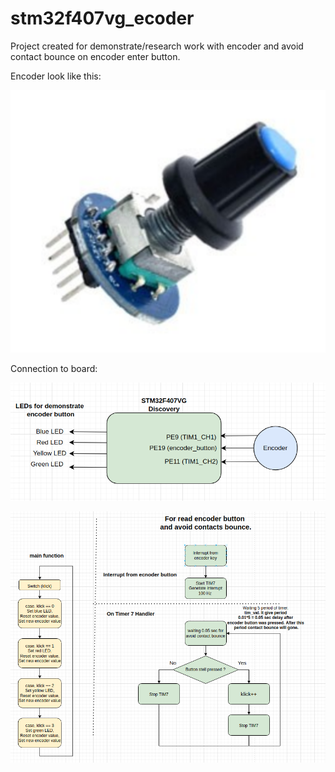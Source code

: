 # stm32f407vg_ecoder

Project created for demonstrate/research work with encoder and avoid contact bounce on encoder enter button.

Encoder look like this:

![alt text](https://github.com/OlegDemk/stm32f407vg_ecoder/blob/master/encoder.png)

Connection to board:

![alt text](https://github.com/OlegDemk/stm32f407vg_ecoder/blob/master/project_giagram.png)

![alt text](https://github.com/OlegDemk/stm32f407vg_ecoder/blob/master/program_diagram.png)

